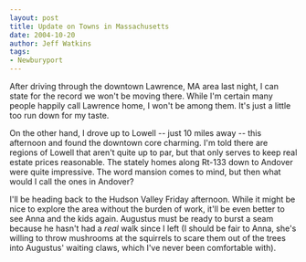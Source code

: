 ```yaml
---
layout: post
title: Update on Towns in Massachusetts
date: 2004-10-20
author: Jeff Watkins
tags:
- Newburyport
---
```


After driving through the downtown Lawrence, MA area last night, I
can state for the record we won't be moving there. While I'm certain
many people happily call Lawrence home, I won't be among them. It's
just a little too run down for my taste.

On the other hand, I drove up to Lowell -- just 10 miles away -- this
afternoon and found the downtown core charming. I'm told there are
regions of Lowell that aren't quite up to par, but that only serves to
keep real estate prices reasonable. The stately homes along Rt-133 down to Andover were quite impressive. The word mansion comes to mind, but then what would I call the ones in Andover?

I'll be heading back to the Hudson Valley Friday afternoon. While it
might be nice to explore the area without the burden of work, it'll be
even better to see Anna and the kids again. Augustus must be ready to
burst a seam because he hasn't had a *real* walk since I left (I
should be fair to Anna, she's willing to throw mushrooms at the
squirrels to scare them out of the trees into Augustus' waiting claws,
which I've never been comfortable with).